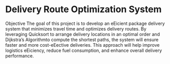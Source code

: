 # Delivery Route Optimization System
Objective
The goal of this project is to develop an eEicient package delivery system that minimizes travel time and optimizes delivery routes. By leveraging Quicksort to arrange delivery locations in an optimal order and Dijkstra’s Algorithmto compute the shortest paths, the system will ensure faster and more cost-eEective deliveries. This approach will help improve logistics eEiciency, reduce fuel consumption, and enhance overall delivery performance.
